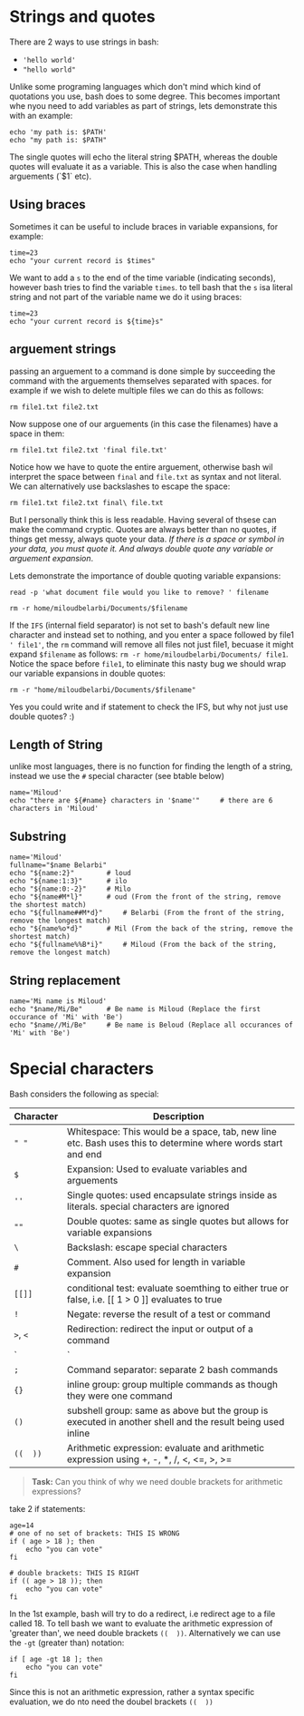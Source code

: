 Strings and quotes
==================

There are 2 ways to use strings in bash:
* `'hello world'`
* `"hello world"`
	
Unlike some programing languages which don't mind which kind of quotations you use, bash does to some degree.
This becomes important whe nyou need to add variables as part of strings, lets demonstrate this with an example:

	echo 'my path is: $PATH'
	echo "my path is: $PATH"
	
The single quotes will echo the literal string $PATH, whereas the double quotes will evaluate it as a variable.
This is also the case when handling arguements (`$1` etc).

Using braces
------------
Sometimes it can be useful to include braces in variable expansions, for example:

	time=23
	echo "your current record is $times"
	
We want to add a `s` to the end of the time variable (indicating seconds), however bash tries to find the variable `times`.
to tell bash that the `s` isa literal string and not part of the variable name we do it using braces:

	time=23
    echo "your current record is ${time}s"

arguement strings
-----------------
passing an arguement to a command is done simple by succeeding the command with the arguements themselves separated with spaces.
for example if we wish to delete multiple files we can do this as follows:

	rm file1.txt file2.txt 
	
Now suppose one of our arguements (in this case the filenames) have a space in them:

	rm file1.txt file2.txt 'final file.txt'
	
Notice how we have to quote the entire arguement, otherwise bash wil interpret the space between `final` and `file.txt` as syntax and not literal.
We can alternatively use backslashes to escape the space:
	
	rm file1.txt file2.txt final\ file.txt
	
But I personally think this is less readable. Having several of thsese can make the command cryptic.
Quotes are always better than no quotes, if things get messy, always quote your data. 
*If there is a space or symbol in your data, you must quote it. And always double quote any variable or arguement expansion*.

Lets demonstrate the importance of double quoting variable expansions:
	
	read -p 'what document file would you like to remove? ' filename
	
	rm -r home/miloudbelarbi/Documents/$filename
	
If the `IFS` (internal field separator) is not set to bash's default new line character and instead set to nothing, and you enter a space followed by file1 `' file1'`,
the `rm` command will remove all files not just file1, becuase it might expand `$filename` as follows: `rm -r home/miloudbelarbi/Documents/ file1`.
Notice the space before `file1`, to eliminate this nasty bug we should wrap our variable expansions in double quotes:

	rm -r "home/miloudbelarbi/Documents/$filename"
	
Yes you could write and if statement to check the IFS, but why not just use double quotes? :)

Length of String
----------------
unlike most languages, there is no function for finding the length of a string, instead we use the `#` special character (see btable below)

	name='Miloud'
	echo "there are ${#name} characters in '$name'"		# there are 6 characters in 'Miloud'
	
Substring
---------

	name='Miloud'
	fullname="$name Belarbi"
	echo "${name:2}" 		# loud
	echo "${name:1:3}"		# ilo
	echo "${name:0:-2}"		# Milo
	echo "${name#M*l}"		# oud (From the front of the string, remove the shortest match)
	echo "${fullname##M*d}"		# Belarbi (From the front of the string, remove the longest match)
	echo "${name%o*d}"		# Mil (From the back of the string, remove the shortest match)
	echo "${fullname%%B*i}"		# Miloud (From the back of the string, remove the longest match)
	
String replacement
------------------

	name='Mi name is Miloud'
	echo "$name/Mi/Be"		# Be name is Miloud (Replace the first occurance of 'Mi' with 'Be')
	echo "$name//Mi/Be"		# Be name is Beloud (Replace all occurances of 'Mi' with 'Be')
	
Special characters
==================
Bash considers the following as special:

|Character| Description													|
|---------|-------------------------------------------------------------------------------------------------------------|
|`" "`	  |Whitespace: This would be a space, tab, new line etc. Bash uses this to determine where words start and end  |
|`$`	  |Expansion: Used to evaluate variables and arguements								|
|`''`	  |Single quotes: used encapsulate strings inside as literals. special characters are ignored			|
|`""`	  |Double quotes: same as single quotes but allows for variable expansions					|
|`\`	  |Backslash: escape special characters										|
|`#`	  |Comment. Also used for length in variable expansion								|
|`[[]]`	  |conditional test: evaluate soemthing to either true or false, i.e. [[ 1 > 0 ]] evaluates to true		|
|`!`	  |Negate: reverse the result of a test or command								|
|`>`, `<` |Redirection: redirect the input or output of a command							|
|`|`	  |Pipe: special redirection, redirect the output of one command as the input of another			|
|`;`	  |Command separator: separate 2 bash commands									|
|`{}`	  |inline group: group multiple commands as though they were one command					|
|`()`	  |subshell group: same as above but the group is executed in another shell and the result being used inline	|
|`((  ))` |Arithmetic expression: evaluate and arithmetic expression using +, -, *, /, <, <=, >, >=			|


> **Task:** Can you think of why we need double brackets for arithmetic expressions?

take 2 if statements:
	
	age=14
	# one of no set of brackets: THIS IS WRONG
	if ( age > 18 ); then
		echo "you can vote"
	fi
	
	# double brackets: THIS IS RIGHT
	if (( age > 18 )); then
		echo "you can vote"
    fi
	
In the 1st example, bash will try to do a redirect, i.e redirect age to a file called 18. To tell bash we want to evaluate the arithmetic expression of 'greater than', we need double brackets `((  ))`. Alternatively we can use the `-gt` (greater than) notation:

	if [ age -gt 18 ]; then
		echo "you can vote"
    fi
	
Since this is not an arithmetic expression, rather a syntax specific evaluation, we do nto need the doubel brackets `((  ))`
